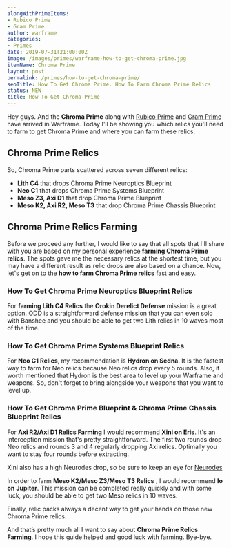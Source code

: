 ```yaml
---
alongWithPrimeItems:
- Rubico Prime
- Gram Prime
author: warframe
categories:
- Primes
date: 2019-07-31T21:00:00Z
image: /images/primes/warframe-how-to-get-chroma-prime.jpg
itemName: Chroma Prime
layout: post
permalink: /primes/how-to-get-chroma-prime/
seoTitle: How To Get Chroma Prime. How To Farm Chroma Prime Relics
status: NEW
title: How To Get Chroma Prime
---
```

<p>Hey guys. And the <strong>Chroma Prime</strong> along with <a href="/primes/how-to-get-rubico-prime/" title="How To Get Rubico Prime">Rubico Prime</a> and <a href="/primes/how-to-get-gram-prime/" title="How To Get Gram Prime">Gram Prime</a> have arrived in Warframe. Today I'll be showing you which relics you'll need to farm to get Chroma Prime and where you can farm these relics.</p><!--more--> <h2>Chroma Prime Relics</h2> <p>So, Chroma Prime parts scattered across seven different relics:</p> <ul>  <li> <b>Lith C4</b> that drops Chroma Prime Neuroptics Blueprint </li>  <li> <b>Neo C1</b> that drops Chroma Prime Systems Blueprint </li>  <li> <b>Meso Z3, Axi D1</b> that drop Chroma Prime Blueprint </li>  <li> <b>Meso K2, Axi R2, Meso T3</b> that drop Chroma Prime Chassis Blueprint </li>  </ul> <h2>Chroma Prime Relics Farming</h2> <p>Before we proceed any further, I would like to say that all spots that I'll share with you are based on my personal experience <strong>farming Chroma Prime relics</strong>. The spots gave me the necessary relics at the shortest time, but you may have a different result as relic drops are also based on a chance. Now, let's get on to the <strong>how to farm Chroma Prime relics</strong> fast and easy.</p>  <h3>How To Get Chroma Prime Neuroptics Blueprint Relics</h3>    <p>For <strong>farming Lith C4 Relics</strong> the <b>Orokin Derelict Defense</b> mission is a great option. ODD is a straightforward defense mission that you can even solo with Banshee and you should be able to get two Lith relics in 10 waves most of the time.</p>       <h3>How To Get Chroma Prime Systems Blueprint Relics</h3>    <p>For <b>Neo C1 Relics</b>, my recommendation is <b>Hydron on Sedna</b>. It is the fastest way to farm for Neo relics because Neo relics drop every 5 rounds. Also, it worth mentioned that Hydron is the best area to level up your Warframe and weapons. So, don't forget to bring alongside your weapons that you want to level up.</p>       <h3>How To Get Chroma Prime Blueprint &amp; Chroma Prime Chassis Blueprint Relics</h3>    <p>For <b>Axi R2/Axi D1 Relics Farming</b> I would recommend <b>Xini on Eris</b>. It's an interception mission that's pretty straightforward. The first two rounds drop Neo relics and rounds 3 and 4 regularly dropping Axi relics. Optimally you want to stay four rounds before extracting.</p> <p>Xini also has a high Neurodes drop, so be sure to keep an eye for <a href="/warframe-neurodes-farming/" title="Warframe Neurodes Farming">Neurodes</a></p>        <p>In order to farm <b>Meso K2/Meso Z3/Meso T3 Relics</b> , I would recommend <b>Io on Jupiter</b>. This mission can be completed really quickly and with some luck, you should be able to get two Meso relics in 10 waves.</p>        <p>Finally, relic packs always a decent way to get your hands on those new Chroma Prime relics.</p> <p>And that’s pretty much all I want to say about <strong>Chroma Prime Relics Farming</strong>. I hope this guide helped and good luck with farming. Bye-bye.</p>